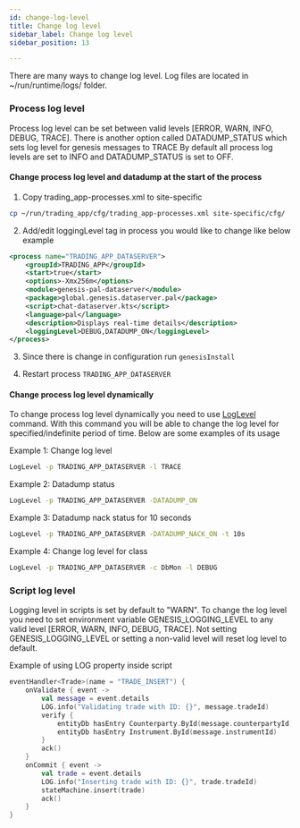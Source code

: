 ```yaml
---
id: change-log-level
title: Change log level
sidebar_label: Change log level
sidebar_position: 13

---
```


There are many ways to change log level.
Log files are located in ~/run/runtime/logs/ folder.


### Process log level

Process log level can be set between valid levels [ERROR, WARN, INFO, DEBUG, TRACE].
There is another option called DATADUMP_STATUS which sets log level for genesis messages to TRACE
By default all process log levels are set to INFO and DATADUMP_STATUS is set to OFF.

#### Change process log level and datadump at the start of the process

1. Copy trading_app-processes.xml to site-specific
   
```bash
cp ~/run/trading_app/cfg/trading_app-processes.xml site-specific/cfg/
```

2. Add/edit loggingLevel tag in process you would like to change like below example

```xml
<process name="TRADING_APP_DATASERVER">
    <groupId>TRADING_APP</groupId>
    <start>true</start>
    <options>-Xmx256m</options>
    <module>genesis-pal-dataserver</module>
    <package>global.genesis.dataserver.pal</package>
    <script>chat-dataserver.kts</script>
    <language>pal</language>
    <description>Displays real-time details</description>
    <loggingLevel>DEBUG,DATADUMP_ON</loggingLevel>
</process> 
```

3. Since there is change in configuration run `genesisInstall`

4. Restart process `TRADING_APP_DATASERVER`

#### Change process log level dynamically

To change process log level dynamically you need to use [LogLevel](/server-reference/operations/commands/#loglevel-script) command.
With this command you will be able to change the log level for specified/indefinite period of time.
Below are some examples of its usage

Example 1: Change log level

```bash
LogLevel -p TRADING_APP_DATASERVER -l TRACE
```

Example 2: Datadump status

```bash
LogLevel -p TRADING_APP_DATASERVER -DATADUMP_ON
```

Example 3: Datadump nack status for 10 seconds

```bash
LogLevel -p TRADING_APP_DATASERVER -DATADUMP_NACK_ON -t 10s
```

Example 4: Change log level for class

```bash
LogLevel -p TRADING_APP_DATASERVER -c DbMon -l DEBUG
```

### Script log level

Logging level in scripts is set by default to "WARN". To change the log level you need to set environment variable GENESIS_LOGGING_LEVEL to any valid level [ERROR, WARN, INFO, DEBUG, TRACE]. Not setting GENESIS_LOGGING_LEVEL or setting a non-valid level will reset log level to default.

Example of using LOG property inside script
```kotlin {4,13} 
eventHandler<Trade>(name = "TRADE_INSERT") {
    onValidate { event ->
        val message = event.details
        LOG.info("Validating trade with ID: {}", message.tradeId)
        verify {
            entityDb hasEntry Counterparty.ById(message.counterpartyId)
            entityDb hasEntry Instrument.ById(message.instrumentId)
        }
        ack()
    }
    onCommit { event ->
        val trade = event.details
        LOG.info("Inserting trade with ID: {}", trade.tradeId)
        stateMachine.insert(trade)
        ack()
    }
}
```